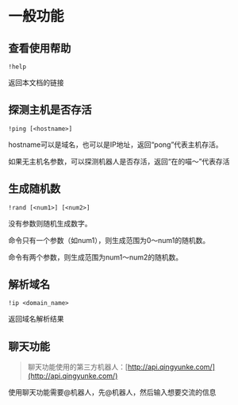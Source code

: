 # 一般功能

## 查看使用帮助

`!help`

返回本文档的链接

## 探测主机是否存活

`!ping [<hostname>]`

hostname可以是域名，也可以是IP地址，返回“pong”代表主机存活。

如果无主机名参数，可以探测机器人是否存活，返回“在的喵～”代表存活

## 生成随机数

`!rand [<num1>] [<num2>]`

没有参数则随机生成数字。

命令只有一个参数（如num1），则生成范围为0～num1的随机数。

命令有两个参数，则生成范围为num1～num2的随机数。

## 解析域名

`!ip <domain_name>`

返回域名解析结果

## 聊天功能

> 聊天功能使用的第三方机器人：[http://api.qingyunke.com/](http://api.qingyunke.com/)

使用聊天功能需要@机器人，先@机器人，然后输入想要交流的信息
